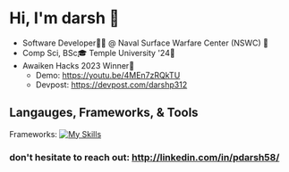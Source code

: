 # Hi, I'm darsh 👋
 *  Software Developer👨‍💻 @ Naval Surface Warfare Center (NSWC) 🏢
 *  Comp Sci, BSc🎓 Temple University '24🦉
 *  Awaiken Hacks 2023 Winner🎉
       - Demo: https://youtu.be/4MEn7zRQkTU
       - Devpost: https://devpost.com/darshp312

## Langauges, Frameworks, & Tools

Frameworks: [![My Skills](https://skillicons.dev/icons?i=pytorch,tensorflow,react,nextjs,nodejs,tailwindcss,npm,discordjs,vscode,raspberrypi,linux,apple,windows,flask,figma,mysql&perline=7)](https://skillicons.dev)


### don't hesitate to reach out: http://linkedin.com/in/pdarsh58/









